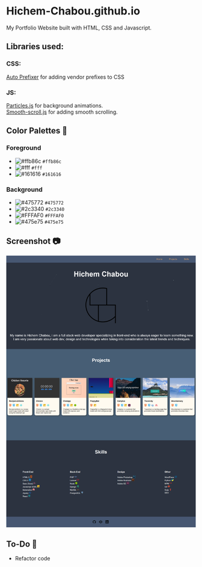 # Hichem-Chabou.github.io
My Portfolio Website built with HTML, CSS and Javascript.

## Libraries used:
### CSS:
[Auto Prefixer](https://github.com/postcss/autoprefixer) for adding vendor prefixes to CSS

### JS:
[Particles.js](https://github.com/VincentGarreau/particles.js/) for background animations. <br />
[Smooth-scroll.js](https://github.com/GabrielDelepine/smooth-scroll) for adding smooth scrolling.  

## Color Palettes :art:  
### Foreground  
- ![#ffb86c](https://placehold.it/15/ffb86c/000000?text=+) `#ffb86c`
- ![#fff](https://placehold.it/15/fff/000000?text=+) `#fff`
- ![#161616](https://placehold.it/15/161616/000000?text=+) `#161616`  
### Background  
- ![#475772](https://placehold.it/15/475772/000000?text=+) `#475772`
- ![#2c3340](https://placehold.it/15/2c3340/000000?text=+) `#2c3340`
- ![#FFFAF0](https://placehold.it/15/FFFAF0/000000?text=+) `#FFFAF0`
- ![#475e75](https://placehold.it/15/475e75/000000?text=+) `#475e75`  

## Screenshot :camera:  
![Portfolio](https://github.com/Hichem-Chabou/Hichem-Chabou.github.io/blob/master/assets/img/Portfolio-full.png)  

## To-Do :memo:  
* Refactor code  
